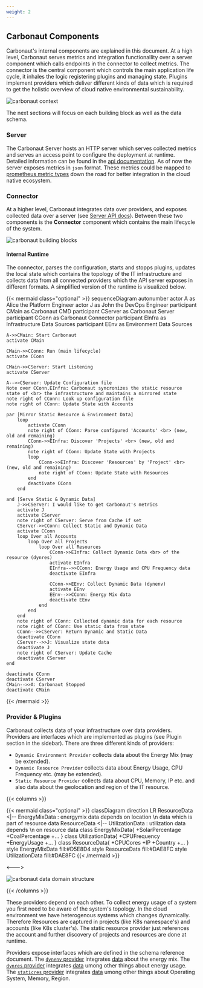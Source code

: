 ```yaml
---
weight: 2
---
```


## **Carbonaut Components**

Carbonaut's internal components are explained in this document. At a high level, Carbonaut serves metrics and integration functionallity over a server component which calls endpoints in the connector to collect metrics. The connector is the central component which controls the main application life cycle, it inhales the logic registering plugins and managing state. Plugins implement providers which deliver different kinds of data which is required to get the holistic overview of cloud native environmental sustainability.

![carbonaut context](/docs/concepts/context.drawio.png)

The next sections will focus on each building block as well as the data schema.

### Server

The Carbonaut Server hosts an HTTP server which serves collected metrics and serves an access point to configure the deployment at runtime. Detailed information can be found in the [api documentation](/docs/reference/server-api/). As of now the server exposes metrics in `json` format. These metrics could be mapped to [prometheus metric types](https://prometheus.io/docs/concepts/metric_types/) down the road for better integration in the cloud native ecosystem.

### Connector

At a higher level, Carbonaut integrates data over providers, and exposes collected data over a server (see [Server API docs](/docs/reference/server-api/)). Between these two components is the **Connector** component which contains the main lifecycle of the system.

![carbonaut building blocks](/docs/concepts/building-blocks.drawio.png)

#### Internal Runtime

The connector, parses the configuration, starts and stopps plugins, updates the local state which contains the topology of the IT infrastructure and collects data from all connected providers which the API server exposes in different formats. A simplified version of the runtime is visualized below.

{{< mermaid class="optional" >}}
sequenceDiagram
    autonumber
    actor A as Alice the Platform Engineer
    actor J as John the DevOps Engineer
    participant CMain as Carbonaut CMD
    participant CServer as Carbonaut Server
    participant CConn as Carbonaut Connector
    participant EInfra as Infrastructure Data Sources
    participant EEnv as Environment Data Sources

    A->>CMain: Start Carbonaut
    activate CMain

    CMain->>CConn: Run (main lifecycle)
    activate CConn

    CMain->>CServer: Start Listening
    activate CServer

    A-->>CServer: Update Configuration file
    Note over CConn,EInfra: Carbonaut syncronizes the static resource state of <br> the infrastructure and maintains a mirrored state
    note right of CConn: Look up configuration file
    note right of CConn: Update State with Accounts

    par [Mirror Static Resource & Environment Data]
        loop
            activate CConn
            note right of CConn: Parse configured 'Accounts' <br> (new, old and remaining)
            CConn->>EInfra: Discover 'Projects' <br> (new, old and remaining)
            note right of CConn: Update State with Projects
            loop
                CConn->>EInfra: Discover 'Resources' by 'Project' <br> (new, old and remaining)
                note right of CConn: Update State with Resources
            end
            deactivate CConn
        end

    and [Serve Static & Dynamic Data]
        J->>CServer: I would like to get Carbonaut's metrics
        activate J
        activate CServer
        note right of CServer: Serve from Cache if set
        CServer->>CConn: Collect Static and Dynamic Data
        activate CConn
        loop Over all Accounts
            loop Over all Projects
                loop Over all Resources
                    CConn->>EInfra: Collect Dynamic Data <br> of the resource (dynres)
                    activate EInfra
                    EInfra-->>CConn: Energy Usage and CPU Frequency data
                    deactivate EInfra

                    CConn->>EEnv: Collect Dynamic Data (dynenv)
                    activate EEnv
                    EEnv-->>CConn: Energy Mix data
                    deactivate EEnv
                end
            end
        end
        note right of CConn: Collected dynamic data for each resource
        note right of CConn: Use static data from state
        CConn-->>CServer: Return Dynamic and Static Data
        deactivate CConn
        CServer-->>J: Visualize state data
        deactivate J
        note right of CServer: Update Cache
        deactivate CServer
    end

    deactivate CConn
    deactivate CServer
    CMain-->>A: Carbonaut Stopped
    deactivate CMain
{{< /mermaid >}}

### Provider & Plugins

Carbonaut collects data of your infrastructure over data providers. Providers are interfaces which are implemented as plugins (see Plugin section in the sidebar). There are three different kinds of providers:

- `Dynamic Environment Provider` collects data about the Energy Mix (may be extended).
- `Dynamic Resource Provider` collects data about Energy Usage, CPU Frequency etc. (may be extended).
- `Static Resource Provider` collects data about CPU, Memory, IP etc. and also data about the geolocation and region of the IT resource.

{{< columns >}}


{{< mermaid class="optional" >}}
classDiagram
    direction LR
    ResourceData <|-- EnergyMixData : energymix data depends on location \n data which is part of resource data
    ResourceData <|-- UtilizationData : utilization data depends \n on resource data
    class EnergyMixData{
      +SolarPercentage
      +CoalPercentage
      +...
    }
    class UtilizationData{
      +CPUFrequency
      +EnergyUsage
      +...
    }
    class ResourceData{
      +CPUCores
      +IP
      +Country
      +...
    }
    style EnergyMixData fill:#D5E8D4
    style ResourceData fill:#DAE8FC
    style UtilizationData fill:#DAE8FC
{{< /mermaid >}}


<--->

![carbonaut data domain structure](/docs/concepts/data-domain-structure.drawio.png)

{{< /columns >}}

These providers depend on each other. To collect energy usage of a system you first need to be aware of the system's topology. In the cloud environment we have heterogenous systems which changes dynamically. Therefore Resources are captured in projects (like K8s namespace's) and accounts (like K8s cluster's). The static resource provider just references the account and further discovery of projects and resources are done at runtime.

Providers expose interfaces which are defined in the schema reference document. The [`dynenv` provider](/docs/reference/schema/#type-provider) integrates [data](/docs/reference/schema/#type-dynamicenvdata) about the energy mix. The [`dynres` provider](/docs/reference/schema/#type-provider-1) integrates [data](/docs/reference/schema/#type-dynamicresdata) umong other things about energy usage. The [`staticres` provider](/docs/reference/schema/#type-provider-2) integrates [data](/docs/reference/schema/#type-staticresdata) umong other things about Operating System, Memory, Region.
